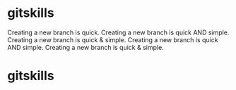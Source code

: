 # gitskills
Creating a new branch is quick.
Creating a new branch is quick AND simple.
Creating a new branch is quick & simple.
Creating a new branch is quick AND simple.
Creating a new branch is quick & simple.
# gitskills